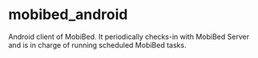 mobibed_android
===============

Android client of MobiBed. It periodically checks-in with MobiBed Server and is in charge of running scheduled MobiBed tasks.
